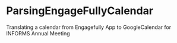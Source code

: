 # ParsingEngageFullyCalendar
Translating a calendar from Engagefully App to GoogleCalendar for INFORMS Annual Meeting
